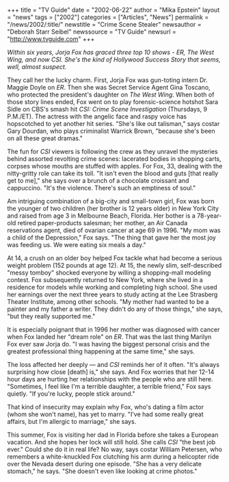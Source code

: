 +++
title = "TV Guide"
date = "2002-06-22"
author = "Mika Epstein"
layout = "news"
tags = ["2002"]
categories = ["Articles", "News"]
permalink = "/news/2002/:title/"
newstitle = "Crime Scene Stealer"
newsauthor = "Deborah Starr Seibel"
newssource = "TV Guide"
newsurl = "http://www.tvguide.com"
+++

*Within six years, Jorja Fox has graced three top 10 shows - ER, The West Wing, and now CSI. She's the kind of Hollywood Success Story that seems, well, almost suspect.*

They call her the lucky charm. First, Jorja Fox was gun-toting intern Dr. Maggie Doyle on *ER*. Then she was Secret Service Agent Gina Toscano, who protected the president's daughter on *The West Wing*. When both of those story lines ended, Fox went on to play forensic-science hotshot Sara Sidle on CBS's smash hit *CSI: Crime Scene Investigation* (Thursdays, 9 P.M./ET). The actress with the angelic face and raspy voice has hopscotched to yet another hit series. "She's like out talisman," says costar Gary Dourdan, who plays criminalist Warrick Brown, "because she's been on all these great dramas."

The fun for *CSI* viewers is following the crew as they unravel the mysteries behind assorted revolting crime scenes: lacerated bodies in shopping carts, corpses whose mouths are stuffed with apples. For Fox, 33, dealing with the nitty-gritty role can take its toll. "It isn't even the blood and guts [that really get to me]," she says over a brunch of a chocolate croissant and cappuccino. "It's the violence. There's such an emptiness of soul."

Am intriguing combination of a big-city and small-town girl, Fox was born the younger of two children (her brother is 12 years older) in New York City and raised from age 3 in Melbourne Beach, Florida. Her bother is a 78-year-old retired paper-products salesman; her mother, an Air Canada reservations agent, died of ovarian cancer at age 69 in 1996. "My mom was a child of the Depression," Fox says. "The thing that gave her the most joy was feeding us. We were eating six meals a day."

At 14, a crush on an older boy helped Fox tackle what had become a serious weight problem (152 pounds at age 12). At 15, the newly slim, self-described "messy tomboy" shocked everyone by willing a shopping-mall modeling contest. Fox subsequently returned to New York, where she lived in a residence for models while working and completing high school. She used her earnings over the next three years to study acting at the Lee Strasberg Theater Institute, among other schools. "My mother had wanted to be a painter and my father a writer. They didn't do any of those things," she says, "but they really supported me."

It is especially poignant that in 1996 her mother was diagnosed with cancer when Fox landed her "dream role" on *ER*. That was the last thing Marilyn Fox ever saw Jorja do. "I was having the biggest personal crisis and the greatest professional thing happening at the same time," she says.

The loss affected her deeply &#8212; and *CSI* reminds her of it often. "It's always surprising how close [death] is," she says. And Fox worries that her 12-14 hour days are hurting her relationships with the people who are still here. "Sometimes, I feel like I'm a terrible daughter, a terrible friend," Fox says quietly. "If you're lucky, people stick around."

That kind of insecurity may explain why Fox, who's dating a film actor (whom she won't name), has yet to marry. "I've had some really great affairs, but I'm allergic to marriage," she says.

This summer, Fox is visiting her dad in Florida before she takes a European vacation. And she hopes her lock will still hold. She calls *CSI* "the best job ever." Could she do it in real life? No way, says costar William Petersen, who remembers a white-knuckled Fox clutching his arm during a helicopter ride over the Nevada desert during one episode. "She has a very delicate stomach," he says. "She doesn't even like looking at crime photos."

